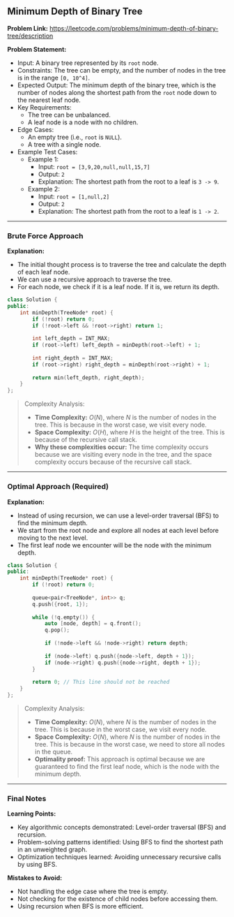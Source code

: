 ## Minimum Depth of Binary Tree

**Problem Link:** https://leetcode.com/problems/minimum-depth-of-binary-tree/description

**Problem Statement:**
- Input: A binary tree represented by its `root` node.
- Constraints: The tree can be empty, and the number of nodes in the tree is in the range `[0, 10^4]`.
- Expected Output: The minimum depth of the binary tree, which is the number of nodes along the shortest path from the `root` node down to the nearest leaf node.
- Key Requirements:
  - The tree can be unbalanced.
  - A leaf node is a node with no children.
- Edge Cases:
  - An empty tree (i.e., `root` is `NULL`).
  - A tree with a single node.
- Example Test Cases:
  - Example 1:
    - Input: `root = [3,9,20,null,null,15,7]`
    - Output: `2`
    - Explanation: The shortest path from the root to a leaf is `3 -> 9`.
  - Example 2:
    - Input: `root = [1,null,2]`
    - Output: `2`
    - Explanation: The shortest path from the root to a leaf is `1 -> 2`.

---

### Brute Force Approach

**Explanation:**
- The initial thought process is to traverse the tree and calculate the depth of each leaf node.
- We can use a recursive approach to traverse the tree.
- For each node, we check if it is a leaf node. If it is, we return its depth.

```cpp
class Solution {
public:
    int minDepth(TreeNode* root) {
        if (!root) return 0;
        if (!root->left && !root->right) return 1;
        
        int left_depth = INT_MAX;
        if (root->left) left_depth = minDepth(root->left) + 1;
        
        int right_depth = INT_MAX;
        if (root->right) right_depth = minDepth(root->right) + 1;
        
        return min(left_depth, right_depth);
    }
};
```

> Complexity Analysis:
> - **Time Complexity:** $O(N)$, where $N$ is the number of nodes in the tree. This is because in the worst case, we visit every node.
> - **Space Complexity:** $O(H)$, where $H$ is the height of the tree. This is because of the recursive call stack.
> - **Why these complexities occur:** The time complexity occurs because we are visiting every node in the tree, and the space complexity occurs because of the recursive call stack.

---

### Optimal Approach (Required)

**Explanation:**
- Instead of using recursion, we can use a level-order traversal (BFS) to find the minimum depth.
- We start from the root node and explore all nodes at each level before moving to the next level.
- The first leaf node we encounter will be the node with the minimum depth.

```cpp
class Solution {
public:
    int minDepth(TreeNode* root) {
        if (!root) return 0;
        
        queue<pair<TreeNode*, int>> q;
        q.push({root, 1});
        
        while (!q.empty()) {
            auto [node, depth] = q.front();
            q.pop();
            
            if (!node->left && !node->right) return depth;
            
            if (node->left) q.push({node->left, depth + 1});
            if (node->right) q.push({node->right, depth + 1});
        }
        
        return 0; // This line should not be reached
    }
};
```

> Complexity Analysis:
> - **Time Complexity:** $O(N)$, where $N$ is the number of nodes in the tree. This is because in the worst case, we visit every node.
> - **Space Complexity:** $O(N)$, where $N$ is the number of nodes in the tree. This is because in the worst case, we need to store all nodes in the queue.
> - **Optimality proof:** This approach is optimal because we are guaranteed to find the first leaf node, which is the node with the minimum depth.

---

### Final Notes

**Learning Points:**
- Key algorithmic concepts demonstrated: Level-order traversal (BFS) and recursion.
- Problem-solving patterns identified: Using BFS to find the shortest path in an unweighted graph.
- Optimization techniques learned: Avoiding unnecessary recursive calls by using BFS.

**Mistakes to Avoid:**
- Not handling the edge case where the tree is empty.
- Not checking for the existence of child nodes before accessing them.
- Using recursion when BFS is more efficient.